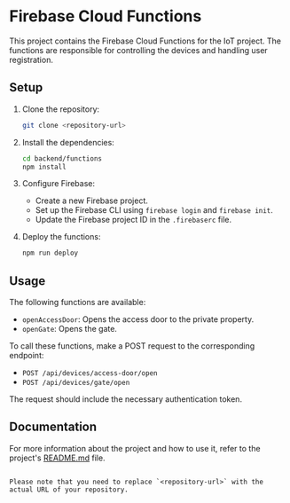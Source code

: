 # Firebase Cloud Functions

This project contains the Firebase Cloud Functions for the IoT project. The functions are responsible for controlling the devices and handling user registration.

## Setup

1. Clone the repository:

   ```bash
   git clone <repository-url>
   ```

2. Install the dependencies:

   ```bash
   cd backend/functions
   npm install
   ```

3. Configure Firebase:

   - Create a new Firebase project.
   - Set up the Firebase CLI using `firebase login` and `firebase init`.
   - Update the Firebase project ID in the `.firebaserc` file.

4. Deploy the functions:

   ```bash
   npm run deploy
   ```

## Usage

The following functions are available:

- `openAccessDoor`: Opens the access door to the private property.
- `openGate`: Opens the gate.

To call these functions, make a POST request to the corresponding endpoint:

- `POST /api/devices/access-door/open`
- `POST /api/devices/gate/open`

The request should include the necessary authentication token.

## Documentation

For more information about the project and how to use it, refer to the project's [README.md](../../README.md) file.

```

Please note that you need to replace `<repository-url>` with the actual URL of your repository.
